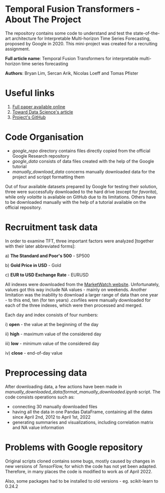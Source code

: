 # Temporal Fusion Transformers - About The Project
The repository contains some code to understand and test the state-of-the-art architecture for Interpretable Multi-horizon Time Series Forecasting, proposed by Google in 2020. This mini-project was created for a recruiting assignment.

**Full article name**: Temporal Fusion Transformers for interpretable multi-horizon time series forecasting

**Authors**: Bryan Lim, Sercan Arik, Nicolas Loeff and Tomas Pfister

# Useful links
1. [Full paper available online](https://arxiv.org/pdf/1912.09363.pdf)
2. [Toward Data Science's article](https://towardsdatascience.com/temporal-fusion-transformer-googles-model-for-interpretable-time-series-forecasting-5aa17beb621)
3. [Project's GitHub](https://github.com/google-research/google-research/tree/master/tft)

# Code Organisation
- *google_repo* directory contains files directly copied from the official Google Research repository
- *google_data* consists of data files created with the help of the Google tutorial
- *manually_download_data* concerns manually downloaded data for the project and scrippt formatting them

Out of four available datasets prepared by Google for testing their solution, three were successfully downloaded to the hard drive (except for *favorita*), while only *volaitte* is available on GitHub due to its limitations. Others have to be downloaded manually with the help of a tutorial available on the official repository.

# Recruitment task data

In order to examine TFT, three important factors were analyzed [together with their later abbreviated forms]:

a) **The Standard and Poor's 500** - SP500

b) **Gold Price in USD** - Gold

c) **EUR to USD Exchange Rate** - EURUSD

All indexes were downloaded from the [MarketWatch website](https://www.marketwatch.com/). Unfortunately, values got this way include NA values - mainly on weekends. Another limitation was the inability to download a larger range of data than one year - to this end, ten (for ten years) *.csv*files were manually downloaded for each of the three indexes, which were then processed and merged.

Each day and index consists of four numbers:

i) **open** - the value at the beginning of the day

ii) **high** - maximum value of the considered day

iii) **low** - minimum value of the considered day

iv) **close** - end-of-day value

# Preprocessing data

After downloading data, a few actions have been made in *manually_downloaded_data/format_manually_downloaded.ipynb* script. The code consists operations such as:
- connecting 30 manually downloaded files 
- having all the data in one Pandas DataFrame, containing all the dates since April 2nd, 2012 to April 1st, 2022
- generating summaries and visualizations, including correlation matrix and NA value information

# Problems with Google repository
Original scripts cloned contains some bugs, mostly caused by changes in new versions of *TensorFlo*w, for which the code has not yet been adapted. Therefore, in many places the code is modified to work as of April 2022.

Also, some packages had to be installed to old versions - eg. scikit-learn to 0.24.2
